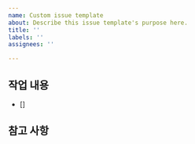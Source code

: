 ```yaml
---
name: Custom issue template
about: Describe this issue template's purpose here.
title: ''
labels: ''
assignees: ''

---
```


## 작업 내용
- []

## 참고 사항
